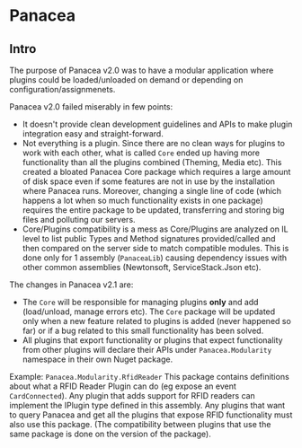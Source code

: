 # Panacea

## Intro
The purpose of Panacea v2.0 was to have a modular application where plugins could be loaded/unloaded on demand or depending on configuration/assignmenets.

Panacea v2.0 failed miserably in few points:
* It doesn't provide clean development guidelines and APIs to make plugin integration easy and straight-forward.
* Not everything is a plugin. Since there are no clean ways for plugins to work with each other, what is called `Core` ended up having more functionality than all the plugins combined (Theming, Media etc). This created a bloated Panacea Core package which requires a large amount of disk space even if some features are not in use by the installation where Panacea runs. Moreover, changing a single line of code (which happens a lot when so much functionality exists in one package) requires the entire package to be updated, transferring and storing big files and polluting our servers.
* Core/Plugins compatibility is a mess as Core/Plugins are analyzed on IL level to list public Types and Method signatures provided/called and then compared on the server side to match compatible modules. This is done only for 1 assembly (`PanaceaLib`) causing dependency issues with other common assemblies (Newtonsoft, ServiceStack.Json etc).

The changes in Panacea v2.1 are:
* The `Core` will be responsible for managing plugins **only** and add  (load/unload, manage errors etc). The `Core` package will be updated only when a new feature related to plugins is added (never happened so far) or if a bug related to this small functionality has been solved.
* All plugins that export functionality or plugins that expect functionality from other plugins will declare their APIs under `Panacea.Modularity` namespace in their own Nuget package.

Example: `Panacea.Modularity.RfidReader`
 This package contains definitions about what a RFID Reader Plugin can do (eg expose an event `CardConnected`). Any plugin that adds support for RFID readers can implement the IPlugin type defined in this assembly. Any plugins that want to query Panacea and get all the plugins that expose RFID functionality must also use this package. (The compatibility between plugins that use the same package is done on the version of the package).
